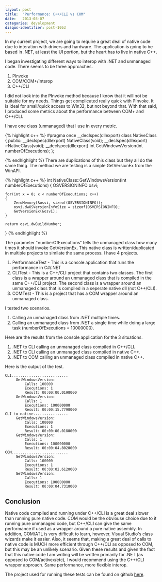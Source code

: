 ```yaml
---
layout: post
title:  "Performance: C++/CLI vs COM"
date:   2013-03-07
categories: development
disqus-identifier: post-1053
---
```

In my current project, we are going to require a great deal of native code due to interation with drivers and hardware. The application is going to be based in .NET, at least the UI portion, but the heart has to live in native C++.

I began investigating different ways to interop with .NET and unmanaged code. There seems to be three approaches.

1. PInvoke
2. COM/COM+/Interop
3. C++/CLI

I did not look into the PInvoke method because I know that it will not be suitable for my needs. Things get complicated really quick with PInvoke. It is ideal for small/quick access to Win32, but not beyond that. With that said, I produced some metrics about the performance between COM+ and C++/CLI.

I have one class (unmanaged) that I use in every metric.

{% highlight c++ %}
#pragma once
__declspec(dllexport) class NativeClass
{
public:
	__declspec(dllexport) NativeClass(void);
	__declspec(dllexport) ~NativeClass(void);
	__declspec(dllexport) int GetWindowsVersion(int numberOfExecutions);
};

{% endhighlight %}
There are duplications of this class but they all do the same thing. The method we are testing is a simple GetVersionEx from the WinAPI.

{% highlight c++ %}
int NativeClass::GetWindowsVersion(int numberOfExecutions)
{
	OSVERSIONINFO osvi;

	for(int x = 0; x < numberOfExecutions; x++)
	{
		ZeroMemory(&osvi, sizeof(OSVERSIONINFO));
		osvi.dwOSVersionInfoSize = sizeof(OSVERSIONINFO);
		GetVersionEx(&osvi);
	}

	return osvi.dwBuildNumber;
}
{% endhighlight %}

The parameter "numberOfExecutions" tells the unmanaged class how many times it should invoke GetVersionEx. This native class is written/duplicated in multiple projects to similate the same process. I have 4 projects.

1. PerformanceTest - This is a console application that runs the performance in C#/.NET
2. CLITest - This is a C++/CLI project that contains two classes.
The first class is a wrapper around an unmanaged class that is compiled in the same C++/CLI project.
The second class is a wrapper around an unmanaged class that is compiled in a seperate native dll (not C++/CLI).
3. COMTest - This is a project that has a COM wrapper around an unmanaged class.

I tested two scenarios.

1. Calling an unmanaged class from .NET multiple times.
2. Calling an unmanaged class from .NET a single time while doing a large task (numberOfExecutions = 10000000).

Here are the results from the console application for the 3 situations.

1. .NET to CLI calling an unmanaged class compiled in C++/CLI.
2. .NET to CLI calling an unmanaged class compiled in native C++.
3. .NET to COM calling an unmanaged class compiled in native C++.

Here is the output of the test.

    CLI..........................
         GetWindowsVersion:
             Calls: 100000
             Executions: 1
             Result: 00:00:00.0190000
         GetWindowsVersion:
             Calls: 1
             Executions: 100000000
             Result: 00:00:15.7790000
    CLI to native................
         GetWindowsVersion:
             Calls: 100000
             Executions: 1
             Result: 00:00:00.0180000
         GetWindowsVersion:
             Calls: 1
             Executions: 100000000
             Result: 00:00:04.8020000
    COM..........................
         GetWindowsVersion:
             Calls: 100000
             Executions: 1
             Result: 00:00:02.6120000
         GetWindowsVersion:
             Calls: 1
             Executions: 100000000
             Result: 00:00:04.7310000

Conclusion
----------

Native code compiled and running under C++/CLI is a great deal slower than running pure native code. COM would be the obviouse choice due to it running pure unmanaged code, but C++/CLI can give the same performance if used as a wrapper around a pure native assembly. In addition, COM/ATL is very difficult to learn, however, Visual Studio's class wizards make it easier. Also, it seems that, making a great deal of calls to native code is MUCH more efficient through C++/CLI as opposed to COM, but this may be an unlikely scenario. Given these results and given the fact that this native code I am writing will be written primarily for .NET (as opposed to COM/activex/etc), I would recommend using the C++/CLI wrapper approach. Same performance, more flexible interop.

The project used for running these tests can be found on github [here](https://github.com/theonlylawislove/CLICOMPerformanceTest).
